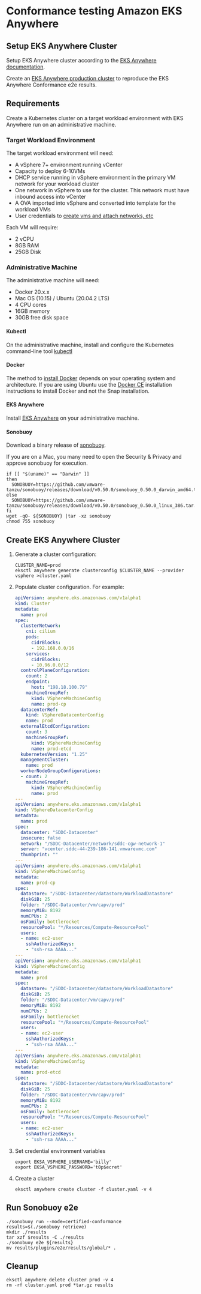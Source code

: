 # Conformance testing Amazon EKS Anywhere

## Setup EKS Anywhere Cluster

Setup EKS Anywhere cluster according to the [EKS Anywhere documentation](https://anywhere.eks.amazonaws.com/).

Create an [EKS Anywhere production cluster](https://anywhere.eks.amazonaws.com/docs/getting-started/production-environment/) to reproduce the EKS Anywhere Conformance e2e results.


## Requirements
Create a Kubernetes cluster on a target workload environment with EKS Anywhere run on an administrative machine.

### Target Workload Environment

The target workload environment will need:

* A vSphere 7+ environment running vCenter
* Capacity to deploy 6-10VMs
* DHCP service running in vSphere environment in the primary VM network for your workload cluster
* One network in vSphere to use for the cluster. This network must have inbound access into vCenter
* A OVA imported into vSphere and converted into template for the workload VMs
* User credentials to [create vms and attach networks, etc](https://anywhere.eks.amazonaws.com/docs/reference/vsphere/user-permissions/)

Each VM will require:

* 2 vCPU
* 8GB RAM
* 25GB Disk

### Administrative Machine

The administrative machine will need:

* Docker 20.x.x
* Mac OS (10.15) / Ubuntu (20.04.2 LTS)
* 4 CPU cores
* 16GB memory
* 30GB free disk space

#### Kubectl

On the administrative machine, install and configure the Kubernetes command-line tool
[kubectl](https://kubernetes.io/docs/tasks/tools/install-kubectl/)

#### Docker

The method to [install Docker](https://docs.docker.com/get-docker/) depends on your operating system and architecture.
If you are using Ubuntu use the [Docker CE](https://docs.docker.com/engine/install/ubuntu/) installation instructions to install Docker and not the Snap installation.

#### EKS Anywhere

Install [EKS Anywhere](https://anywhere.eks.amazonaws.com/docs/getting-started/install/) on your administrative machine.

#### Sonobuoy

Download a binary release of [sonobuoy](https://github.com/vmware-tanzu/sonobuoy/releases/).

If you are on a Mac, you many need to open the Security & Privacy and approve sonobuoy for
execution.

```shell
if [[ "$(uname)" == "Darwin" ]]
then
  SONOBUOY=https://github.com/vmware-tanzu/sonobuoy/releases/download/v0.50.0/sonobuoy_0.50.0_darwin_amd64.tar.gz
else
  SONOBUOY=https://github.com/vmware-tanzu/sonobuoy/releases/download/v0.50.0/sonobuoy_0.50.0_linux_386.tar.gz
fi
wget -qO- ${SONOBUOY} |tar -xz sonobuoy
chmod 755 sonobuoy
```

## Create EKS Anywhere Cluster

1. Generate a cluster configuration:

   ```shell
   CLUSTER_NAME=prod
   eksctl anywhere generate clusterconfig $CLUSTER_NAME --provider vsphere >cluster.yaml
   ```

1. Populate cluster configuration. For example:

   ```yaml
   apiVersion: anywhere.eks.amazonaws.com/v1alpha1
   kind: Cluster
   metadata:
     name: prod
   spec:
     clusterNetwork:
       cni: cilium
       pods:
         cidrBlocks:
         - 192.168.0.0/16
       services:
         cidrBlocks:
         - 10.96.0.0/12
     controlPlaneConfiguration:
       count: 2
       endpoint:
         host: "198.18.100.79"
       machineGroupRef:
         kind: VSphereMachineConfig
         name: prod-cp
     datacenterRef:
       kind: VSphereDatacenterConfig
       name: prod
     externalEtcdConfiguration:
       count: 3
       machineGroupRef:
         kind: VSphereMachineConfig
         name: prod-etcd
     kubernetesVersion: "1.25"
     managementCluster:
       name: prod
     workerNodeGroupConfigurations:
     - count: 2
       machineGroupRef:
         kind: VSphereMachineConfig
         name: prod
   ---
   apiVersion: anywhere.eks.amazonaws.com/v1alpha1
   kind: VSphereDatacenterConfig
   metadata:
     name: prod
   spec:
     datacenter: "SDDC-Datacenter"
     insecure: false
     network: "/SDDC-Datacenter/network/sddc-cgw-network-1"
     server: "vcenter.sddc-44-239-186-141.vmwarevmc.com"
     thumbprint: ""
   ---
   apiVersion: anywhere.eks.amazonaws.com/v1alpha1
   kind: VSphereMachineConfig
   metadata:
     name: prod-cp
   spec:
     datastore: "/SDDC-Datacenter/datastore/WorkloadDatastore"
     diskGiB: 25
     folder: "/SDDC-Datacenter/vm/capv/prod"
     memoryMiB: 8192
     numCPUs: 2
     osFamily: bottlerocket
     resourcePool: "*/Resources/Compute-ResourcePool"
     users:
     - name: ec2-user
       sshAuthorizedKeys:
       - "ssh-rsa AAAA..."
   ---
   apiVersion: anywhere.eks.amazonaws.com/v1alpha1
   kind: VSphereMachineConfig
   metadata:
     name: prod
   spec:
     datastore: "/SDDC-Datacenter/datastore/WorkloadDatastore"
     diskGiB: 25
     folder: "/SDDC-Datacenter/vm/capv/prod"
     memoryMiB: 8192
     numCPUs: 2
     osFamily: bottlerocket
     resourcePool: "*/Resources/Compute-ResourcePool"
     users:
     - name: ec2-user
       sshAuthorizedKeys:
       - "ssh-rsa AAAA..."
   ---
   apiVersion: anywhere.eks.amazonaws.com/v1alpha1
   kind: VSphereMachineConfig
   metadata:
     name: prod-etcd
   spec:
     datastore: "/SDDC-Datacenter/datastore/WorkloadDatastore"
     diskGiB: 25
     folder: "/SDDC-Datacenter/vm/capv/prod"
     memoryMiB: 8192
     numCPUs: 2
     osFamily: bottlerocket
     resourcePool: "*/Resources/Compute-ResourcePool"
     users:
     - name: ec2-user
       sshAuthorizedKeys:
       - "ssh-rsa AAAA..."
   ```

1. Set credential environment variables

   ```shell
   export EKSA_VSPHERE_USERNAME='billy'
   export EKSA_VSPHERE_PASSWORD='t0p$ecret'
   ```

1. Create a cluster

   ```shell
   eksctl anywhere create cluster -f cluster.yaml -v 4
   ```


## Run Sonobuoy e2e
```
./sonobuoy run --mode=certified-conformance
results=$(./sonobuoy retrieve)
mkdir ./results
tar xzf $results -C ./results
./sonobuoy e2e ${results}
mv results/plugins/e2e/results/global/* .
```

## Cleanup
```shell
eksctl anywhere delete cluster prod -v 4
rm -rf cluster.yaml prod *tar.gz results
```